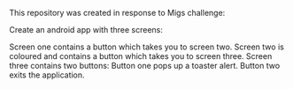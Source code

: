 This repository was created in response to Migs challenge:

Create an android app with three screens:

Screen one contains a button which takes you to screen two.
Screen two is coloured and contains a button which takes you to screen three.
Screen three contains two buttons:
Button one pops up a toaster alert.
Button two exits the application.
